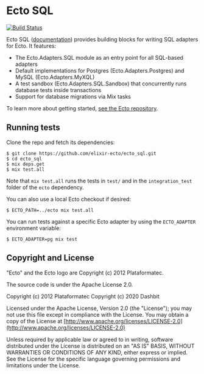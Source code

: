 Ecto SQL
=========
[![Build Status](https://github.com/elixir-ecto/ecto_sql/workflows/CI/badge.svg)](https://github.com/elixir-ecto/ecto_sql/actions)

Ecto SQL ([documentation](https://hexdocs.pm/ecto_sql)) provides building blocks for writing SQL adapters for Ecto. It features:

  * The Ecto.Adapters.SQL module as an entry point for all SQL-based adapters
  * Default implementations for Postgres (Ecto.Adapters.Postgres) and MySQL (Ecto.Adapters.MyXQL)
  * A test sandbox (Ecto.Adapters.SQL.Sandbox) that concurrently runs database tests inside transactions
  * Support for database migrations via Mix tasks

To learn more about getting started, [see the Ecto repository](https://github.com/elixir-ecto/ecto). 

## Running tests

Clone the repo and fetch its dependencies:

    $ git clone https://github.com/elixir-ecto/ecto_sql.git
    $ cd ecto_sql
    $ mix deps.get
    $ mix test.all

Note that `mix test.all` runs the tests in `test/` and in the `integration_test` folder of the `ecto` dependency.

You can also use a local Ecto checkout if desired:

    $ ECTO_PATH=../ecto mix test.all

You can run tests against a specific Ecto adapter by using the `ECTO_ADAPTER` environment variable:

    $ ECTO_ADAPTER=pg mix test

## Copyright and License

"Ecto" and the Ecto logo are Copyright (c) 2012 Plataformatec.

The source code is under the Apache License 2.0.

Copyright (c) 2012 Plataformatec
Copyright (c) 2020 Dashbit

Licensed under the Apache License, Version 2.0 (the "License");
you may not use this file except in compliance with the License.
You may obtain a copy of the License at [http://www.apache.org/licenses/LICENSE-2.0](http://www.apache.org/licenses/LICENSE-2.0)

Unless required by applicable law or agreed to in writing, software
distributed under the License is distributed on an "AS IS" BASIS,
WITHOUT WARRANTIES OR CONDITIONS OF ANY KIND, either express or implied.
See the License for the specific language governing permissions and
limitations under the License.
